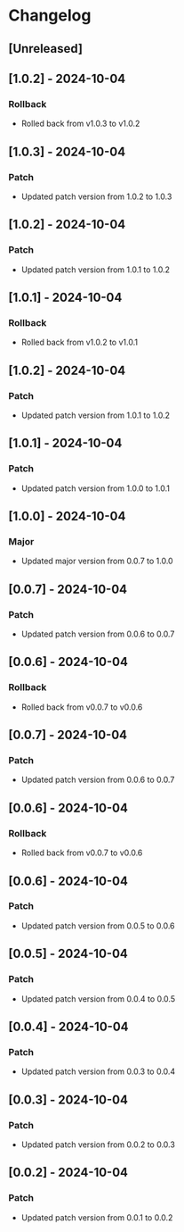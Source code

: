 # Changelog

## [Unreleased]

## [1.0.2] - 2024-10-04
### Rollback
- Rolled back from v1.0.3 to v1.0.2

## [1.0.3] - 2024-10-04
### Patch
- Updated patch version from 1.0.2 to 1.0.3

## [1.0.2] - 2024-10-04
### Patch
- Updated patch version from 1.0.1 to 1.0.2

## [1.0.1] - 2024-10-04
### Rollback
- Rolled back from v1.0.2 to v1.0.1

## [1.0.2] - 2024-10-04
### Patch
- Updated patch version from 1.0.1 to 1.0.2

## [1.0.1] - 2024-10-04
### Patch
- Updated patch version from 1.0.0 to 1.0.1

## [1.0.0] - 2024-10-04
### Major
- Updated major version from 0.0.7 to 1.0.0

## [0.0.7] - 2024-10-04
### Patch
- Updated patch version from 0.0.6 to 0.0.7

## [0.0.6] - 2024-10-04
### Rollback
- Rolled back from v0.0.7 to v0.0.6

## [0.0.7] - 2024-10-04
### Patch
- Updated patch version from 0.0.6 to 0.0.7

## [0.0.6] - 2024-10-04
### Rollback
- Rolled back from v0.0.7 to v0.0.6

## [0.0.6] - 2024-10-04
### Patch
- Updated patch version from 0.0.5 to 0.0.6

## [0.0.5] - 2024-10-04
### Patch
- Updated patch version from 0.0.4 to 0.0.5

## [0.0.4] - 2024-10-04
### Patch
- Updated patch version from 0.0.3 to 0.0.4

## [0.0.3] - 2024-10-04
### Patch
- Updated patch version from 0.0.2 to 0.0.3

## [0.0.2] - 2024-10-04
### Patch
- Updated patch version from 0.0.1 to 0.0.2

